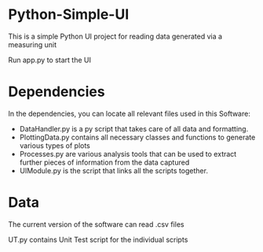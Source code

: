 # Python-Simple-UI
This is a simple Python UI project for reading data generated via a measuring unit

Run app.py to start the UI

# Dependencies
In the dependencies, you can locate all relevant files used in this Software:
- DataHandler.py is a py script that takes care of all data and formatting.
- PlottingData.py contains all necessary classes and functions to generate various types of plots
- Processes.py are various analysis tools that can be used to extract further pieces of information from the data captured
- UIModule.py is the script that links all the scripts together.

# Data
The current version of the software can read .csv files

UT.py contains Unit Test script for the individual scripts

